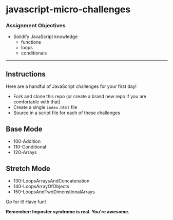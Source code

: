 # javascript-micro-challenges

### Assignment Objectives

- Solidify JavaScript knowledge
  - functions
  - loops
  - conditionals

---

## Instructions

Here are a handful of JavaScript challenges for your first day!

- Fork and clone this repo (or create a brand new repo if you are comfortable with that)
- Create a single `index.html` file
- Source in a script file for each of these challenges

## Base Mode

- 100-Addition
- 110-Conditional
- 120-Arrays

## Stretch Mode

- 130-LoopsArraysAndConcatenation
- 140-LoopsArrayOfObjects
- 150-LoopsAndTwoDimenstionalArrays

Go for it! Have fun!

__Remember: Imposter syndrome is real. You're awesome.__
